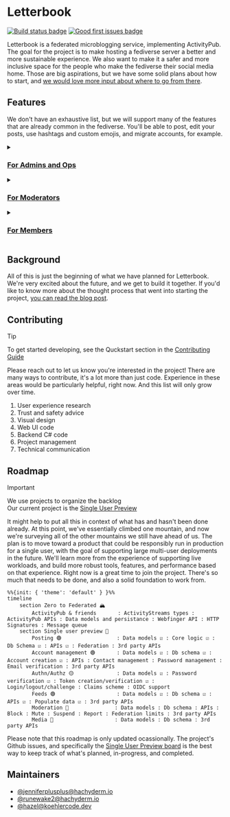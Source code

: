 # Letterbook

[![Build status badge](https://github.com/Letterbook/Letterbook/actions/workflows/pull-request.yml/badge.svg?branch=main)](https://github.com/Letterbook/Letterbook/actions/workflows/pull-request.yml)
[![Good first issues badge](https://img.shields.io/github/issues-search/letterbook/letterbook?query=is%3Aissue%20is%3Aopen%20label%3A%22ready%20to%20start%22%2C%22good%20first%20issue%22%20&style=flat&logo=github&label=Good%20first%20issue&labelColor=%23404951&color=%2333CB56)](https://github.com/Letterbook/Letterbook/issues?q=is%3Aopen+is%3Aissue+label%3A%22good+first+issue%22%2C%22ready+to+start%22)


Letterbook is a federated microblogging service, implementing ActivityPub. The goal for the project is to make hosting a fediverse server a better and more sustainable experience. We also want to make it a safer and more inclusive space for the people who make the fediverse their social media home. Those are big aspirations, but we have some solid plans about how to start, and [we would love more input about where to go from there](#contributing).

## Features
We don't have an exhaustive list, but we will support many of the features that are already common in the fediverse. You'll be able to post, edit your posts, use hashtags and custom emojis, and migrate accounts, for example.

<details>
  <summary>
      <h3><a href="https://github.com/Letterbook/Letterbook/issues/131">For Admins and Ops</a></h3>
  </summary>

#### Easy setup for new instances
Letterbook initially deploys as a single executable with simple load-balanced scaling. Aside from ancillary services like object storage and email, 1 server and 1 database is all you need to get up and running. And if you do see huge scale in your future, you can still scale outward to distributed task workers and microservices.

#### Lower cost and complexity
Letterbook doesn't maintain any live state. Everything lives in the database, so there's no need to run a Redis cluster or similar to act as shared state storage. We also expect to have significantly lower compute demands, due to both the architectural choices to avoid expensive infrastructure and system sprawl, and the use of C#, a very high performance compiled language.

#### First class observability
Letterbook is thoroughly instrumented for both automatic and custom telemetry, including robust logging, metrics, and distributed tracing. We also provide out-of-the-box collection and dashboards for our telemetry. You can investigate errors, bugs, and performance issues the same way we the developers would.
</details>

<details>
  <summary>
      <h3><a href="https://github.com/Letterbook/Letterbook/issues/132">For Moderators</a></h3>
  </summary>

#### Local-only posts
Avoid context collapse! You can talk to your users and they can talk to each other, without risking context collapse by exposure to the whole fediverse.

#### Automatically expiring actions
Moderator actions like blocking, muting, and limiting federation will all be able to automatically expire after a set time.

#### Fine grained federation controls
You'll be able to do things like prevent federated posts from appearing in promoted feeds, prevent them from appearing at all without an established follow relationship, hide posts behind a click-through and warning, and defederate without breaking your users follow relationships, in addition to the same basic options as other servers.

#### Other moderator tools
- Keep and share notes
- Audit logs
- Auditable privileged views of non-public posts
- Spam and quality filters
- And more
</details>

<details>
  <summary>
      <h3><a href="https://github.com/Letterbook/Letterbook/issues/133">For Members</a></h3>
  </summary>

#### Frequently requested features
- Quote replies
- Collapse notifications
- Block, limit, and remove replies to your posts
- Propose and accept edits to alt text and content warnings
- Compose multi-post threads
- Save drafts and scheduled posts
- Formatted posts
- Emoji reactions

#### Mastodon apps
We intend to implement the Mastodon API, which will provide support for many existing Mastodon apps. Over time, we expect our features will grow well beyond what Mastodon supports, of course. But until we do, or if those features don't interest you, your current favorite app will still be there for you.

#### Better discoverability
Letterbook will have features like topic detection and topic based feeds. Follow recommendations will also consider topics you express an interest in and friends-of-friends relationships.

#### More sophisticated authoring and following options
We hope to support long form, multi-page posts. We'll also be able to create multiple promoted feeds for your own posts, and have the ability to follow those feeds specifically. If for some strange reason people want to follow your analysis of CVEs and not your fursuit friday posts, that's a doable thing. And you'll eventually be able to co-author posts with other people.

#### Real DMs
We plan to provide a real direct message experience by implementing an XMPP server. If you previously used Jabber, then it's likely that your favorite chat client is ready and waiting for you, better than ever. And if you never stopped, then you probably know that better than we do, and hopefully this is good news for you. You will of course be able to send and receive posts with restricted visibility, just like you do now, so you won't lose access to Mastodon-style direct messages with your contacts.

</details>

## Background

All of this is just the beginning of what we have planned for Letterbook. We're very excited about the future, and we get to build it together. If you'd like to know  more about the thought process that went into starting the project, [you can read the blog post](https://jenniferplusplus.com/letterbook/).

## Contributing

> [!TIP]
> To get started developing, see the Quckstart section in the [Contributing Guide](./CONTRIBUTING.md)


Please reach out to let us know you're interested in the project! There are many ways to contribute, it's a lot more than just code. Experience in these areas would be particularly helpful, right now. And this list will only grow over time.

1. User experience research
2. Trust and safety advice
3. Visual design
4. Web UI code
5. Backend C# code
6. Project management
7. Technical communication

## Roadmap

> [!IMPORTANT]
> We use projects to organize the backlog  
> Our current project is the [Single User Preview](https://github.com/orgs/Letterbook/projects/5/views/4)

It might help to put all this in context of what has and hasn't been done already. At this point, we've essentially climbed one mountain, and now we're surveying all of the other mountains we still have ahead of us. The plan is to move toward a product that could be responsibly run in production for a single user, with the goal of supporting large multi-user deployments in the future. We'll learn more from the experience of supporting live workloads, and build more robust tools, features, and performance based on that experience. Right now is a great time to join the project. There's so much that needs to be done, and also a solid foundation to work from.

```mermaid
%%{init: { 'theme': 'default' } }%%
timeline
    section Zero to Federated 🏔️
        ActivityPub & friends       : ActivityStreams types : ActivityPub APIs : Data models and persistance : Webfinger API : HTTP Signatures : Message queue
    section Single user preview 👤
        Posting 🟢                  : Data models ☑️ : Core logic ☑️ : Db Schema ☑️ : APIs ☑️ : Federation : 3rd party APIs 
        Account management 🟢       : Data models ☑️ : Db schema ☑️ : Account creation ☑️ : APIs : Contact management : Password management : Email verification : 3rd party APIs 
        Authn/Authz 🟡              : Data models ☑️ : Password verification ☑️ : Token creation/verification ☑️ : Login/logout/challenge : Claims scheme : OIDC support 
        Feeds 🟢                    : Data models ☑️ : Db schema ☑️ : APIs ☑️ : Populate data ☑️ : 3rd party APIs 
        Moderation 🔴               : Data models : Db schema : APIs : Block : Mute : Suspend : Report : Federation limits : 3rd party APIs 
        Media 🔴                    : Data models : Db schema : 3rd party APIs 
```

Please note that this roadmap is only updated ocassionally. The project's Github issues, and specifically the [Single User Preview board][sup-board] is the best way to keep track of what's planned, in-progress, and completed.

## Maintainers

* [@jenniferplusplus@hachyderm.io](https://hachyderm.io/@jenniferplusplus)
* [@runewake2@hachyderm.io](https://hachyderm.io/@runewake2)
* [@hazel@koehlercode.dev](https://hachyderm.io/@hazel@koehlercode.dev)


[sup-board]: https://github.com/orgs/Letterbook/projects/5/views/4
